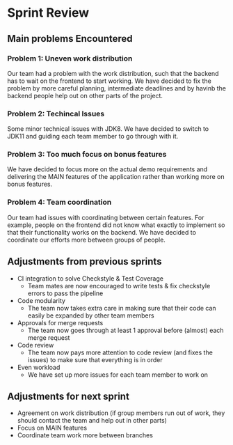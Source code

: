 <!-- An example of how you can do a sprint review -->

# Sprint Review

## Main problems  Encountered

### Problem 1: Uneven work distribution
Our team had a problem with the work distribution, such that the backend has to wait on the frontend to start working.
We have decided to fix the problem by more careful planning, intermediate deadlines and by havinb the backend people
help out on other parts of the project.

### Problem 2: Techincal Issues
Some minor technical issues with JDK8. We have decided to switch to JDK11 and guiding each team member to go through with it.

### Problem 3: Too much focus on bonus features
We have decided to focus more on the actual demo requirements and delivering the MAIN features of the application rather than
working more on bonus features.

### Problem 4: Team coordination
Our team had issues with coordinating between certain features. For example, people on the frontend did not know what exactly
to implement so that their functionality works on the backend. We have decided to coordinate our efforts more between groups of people.

## Adjustments from previous sprints
 - CI integration to solve Checkstyle & Test Coverage
    - Team mates are now encouraged to write tests & fix checkstyle errors to pass the pipeline
 - Code modularity
    - The team now takes extra care in making sure that their code can easily be expanded by other team members
 - Approvals for merge requests
    - The team now goes through at least 1 approval before (almost) each merge request
 - Code review
    - The team now pays more attention to code review (and fixes the issues) to make sure that everything is in order
  - Even workload
    - We have set up more issues for each team member to work on 

## Adjustments for next sprint
  - Agreement on work distribution (if group members run out of work, they should contact the team and help out in other parts)
  - Focus on MAIN features
  - Coordinate team work more between branches
